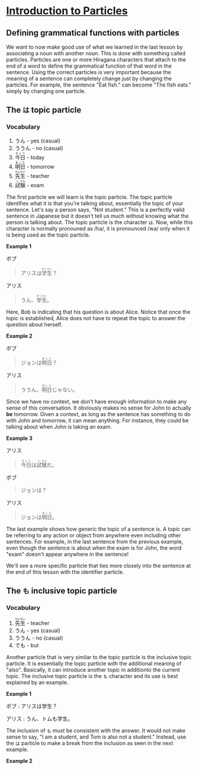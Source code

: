 # [Introduction to Particles](http://www.guidetojapanese.org/learn/grammar/particlesintro)

## Defining grammatical functions with particles

We want to now make good use of what we learned in the last lesson by associating a noun with another noun. This is done with something called particles. Particles are one or more Hiragana characters that attach to the end of a word to define the grammatical function of that word in the sentence. Using the correct particles is very important because the meaning of a sentence can completely change just by changing the particles. For example, the sentence "Eat fish." can become "The fish eats." simply by changing one particle.

## The `は` topic particle

### Vocabulary

1. うん - yes (casual)
1. ううん - no (casual)
1. <ruby>今日<rt>きょう</rt></ruby> - today
1. <ruby>明日<rt>あした</rt></ruby> - tomorrow
1. <ruby>先<rt>せん</rt>生<rt>せい</rt></ruby> - teacher
1. <ruby>試<rt>し</rt>験<rt>けん</rt></ruby> - exam

The first particle we will learn is the topic particle. The topic particle identifies what it is that you're talking about, essentially the topic of your sentence. Let's say a person says, "Not student." This is a perfectly valid sentence in Japanese but it doesn't tell us much without knowing what the person is talking about. The topic particle is the character `は`. Now, while this character is normally pronouned as /ha/, it is pronounced /wa/ only when it is being used as the topic particle.

__Example 1__

ボブ

> <ruby>アリスは<rt></rt>学<rt>がく</rt>生<rt>せい</rt>？</ruby>

アリス

> <ruby>うん、<rt></rt>学<rt>がく</rt>生<rt>せい</rt>。</ruby>

Here, Bob is indicating that his question is about Alice. Notice that once the topic is established, Alice does not have to repeat the topic to answer the question about herself.

__Example 2__

ボブ

> <ruby>ジョンは<rt></rt>明日<rt>あした</rt>？</ruby>

アリス

> <ruby>ううん、<rt></rt>明日<rt>あした</rt>じゃない。</ruby>

Since we have no context, we don't have enough information to make any sense of this conversation. It obviously makes no sense for John to actually __be__ tomorrow. Given a context, as long as the sentence has something to do with John and tomorrow, it can mean anything. For instance, they could be talking about when John is taking an exam.

__Example 3__

アリス

> <ruby>今日<rt>きょう</rt>は<rt></rt>試<rt>し</rt>験<rt>けん</rt>だ。</ruby>

ボブ

> ジョンは？

アリス

> <ruby>ジョンは<rt></rt>明日<rt>あした</rt>。</ruby>

The last example shows how generic the topic of a sentence is. A topic can be referring to any action or object from anywhere even including other sentences. For example, in the last sentence from the previous example, even though the sentence is about when the exam is for John, the word "exam" doesn't appear anywhere in the sentence!

We'll see a more specific particle that ties more closely into the sentence at the end of this lesson with the identifier particle.

## The `も` inclusive topic particle

### Vocabulary

1. <ruby>先<rt>せん</rt>生<rt>せい</rt></ruby> - teacher
1. うん - yes (casual)
1. ううん - no (casual)
1. でも - but

Another particle that is very similar to the topic particle is the inclusive topic particle. It is essentially the topic particle with the additional meaning of "also". Basically, it can introduce another topic in additionto the current topic. The inclusive topic particle is the `も` character and its use is best explained by an example.

__Example 1__

ボブ : アリスは学生？

アリス : うん、トムも学生。

The inclusion of `も` must be consistent with the answer. It would not make sense to say, "I am a student, and Tom is also not a student." Instead, use the `は` particle to make a break from the inclusion as seen in the next example.

__Example 2__

